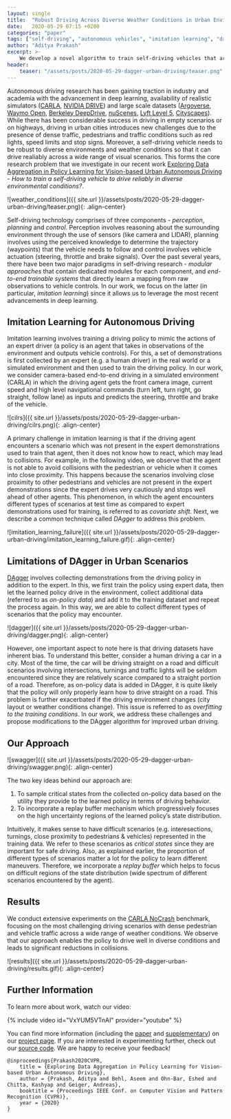 ```yaml
---
layout: single
title:  "Robust Driving Across Diverse Weather Conditions in Urban Environments"
date:   2020-05-29 07:15 +0200
categories: "paper"
tags: ["self-driving", "autonomous vehicles", "imitation learning", "dagger"]
author: "Aditya Prakash"
excerpt: >-
    We develop a novel algorithm to train self-driving vehicles that are able to drive well across a diverse range of weather conditions in urban environments.
header:
    teaser: "/assets/posts/2020-05-29-dagger-urban-driving/teaser.png"
---
```


Autonomous driving research has been gaining traction in industry and academia with the advancement in deep learning, availability of realistic simulators ([CARLA](http://carla.org/), [NVIDIA DRIVE](https://developer.nvidia.com/drive/drive-constellation)) and large scale datasets ([Argoverse](https://www.argoverse.org/), [Waymo Open](https://waymo.com/open/), [Berkeley DeepDrive](https://bdd-data.berkeley.edu/), [nuScenes](https://www.nuscenes.org/), [Lyft Level 5](https://level5.lyft.com/dataset/), [Cityscapes](https://www.cityscapes-dataset.com/)). While there has been considerable success in driving in empty scenarios or on highways, driving in urban cities introduces new challenges due to the presence of dense traffic, pedestrians and traffic conditions such as red lights, speed limits and stop signs. Moreover, a self-driving vehicle needs to be robust to diverse environments and weather conditions so that it can drive realiably across a wide range of visual scenarios. This forms the core research problem that we investigate in our recent work [Exploring Data Aggregation in Policy Learning for Vision-based Urban Autonomous Driving](http://www.cvlibs.net/publications/Prakash2020CVPR.pdf) - *How to train a self-driving vehicle to drive reliably in diverse environmental conditions?*.

![weather_conditions]({{ site.url }}/assets/posts/2020-05-29-dagger-urban-driving/teaser.png){: .align-center}

Self-driving technology comprises of three components - *perception*, *planning* and *control*. Perception involves reasoning about the surrounding environment through the use of sensors (like camera and LIDAR), planning involves using the perceived knowledge to determine the trajectory (waypoints) that the vehicle needs to follow and control involves vehicle actuation (steering, throttle and brake signals). Over the past several years, there have been two major paradigms in self-driving research - *modular approaches* that contain dedicated modules for each component, and *end-to-end trainable systems* that directly learn a mapping from raw observations to vehicle controls. In our work, we focus on the latter (in particular, *imitation learning*) since it allows us to leverage the most recent advancements in deep learning.

## Imitation Learning for Autonomous Driving
Imitation learning involves training a driving policy to mimic the actions of an expert driver (a policy is an agent that takes in observations of the environment and outputs vehicle controls). For this, a set of demonstrations is first collected by an expert (e.g. a human driver) in the real world or a simulated environment and then used to train the driving policy. In our work, we consider camera-based end-to-end driving in a simulated environment (CARLA) in which the driving agent gets the front camera image, current speed and high level navigational commands (turn left, turn right, go straight, follow lane) as inputs and predicts the steering, throttle and brake of the vehicle.

![cilrs]({{ site.url }}/assets/posts/2020-05-29-dagger-urban-driving/cilrs.png){: .align-center}

A primary challenge in imitation learning is that if the driving agent encounters a scenario which was not present in the expert demonstrations used to train that agent, then it does not know how to react, which may lead to collisions. For example, in the following video, we observe that the agent is not able to avoid collisions with the pedestrian or vehicle when it comes into close proximity. This happens because the scenarios involving close proximity to other pedestrians and vehicles are not present in the expert demonstrations since the expert drives very cautiously and stops well ahead of other agents. This phenomenon, in which the agent encounters different types of scenarios at test time as compared to expert demonstrations used for training, is referred to as *covariate shift*. Next, we describe a common technique called *DAgger* to address this problem.

![imitation_learning_failure]({{ site.url }}/assets/posts/2020-05-29-dagger-urban-driving/imitation_learning_failure.gif){: .align-center}

## Limitations of DAgger in Urban Scenarios
[DAgger](http://proceedings.mlr.press/v15/ross11a/ross11a.pdf) involves collecting demonstrations from the driving policy in addition to the expert. In this, we first train the policy using expert data, then let the learned policy drive in the environment, collect additional data (referred to as *on-policy data*) and add it to the training dataset and repeat the process again. In this way, we are able to collect different types of scenarios that the policy may encounter.

![dagger]({{ site.url }}/assets/posts/2020-05-29-dagger-urban-driving/dagger.png){: .align-center}

However, one important aspect to note here is that driving datasets have inherent bias. To understand this better, consider a human driving a car in a city. Most of the time, the car will be driving straight on a road and difficult scenarios involving intersections, turnings and traffic lights will be seldom encountered since they are relatively scarce compared to a straight portion of a road. Therefore, as on-policy data is added in DAgger, it is quite likely that the policy will only properly learn how to drive straight on a road. This problem is further exacerbated if the driving environment changes (city layout or weather conditions change). This issue is referred to as *overfitting to the training conditions*. In our work, we address these challenges and propose modifications to the DAgger algorithm for improved urban driving.

## Our Approach

![swagger]({{ site.url }}/assets/posts/2020-05-29-dagger-urban-driving/swagger.png){: .align-center}

The two key ideas behind our approach are:
1. To sample critical states from the collected on-policy data based on the utility they provide to the learned policy in terms of driving behavior.
2. To incorporate a replay buffer mechanism which progressively focuses on the high uncertainty regions of the learned policy’s state distribution.

Intuitively, it makes sense to have difficult scenarios (e.g. interesections, turnings, close proximity to pedestrians & vehicles) represented in the training data. We refer to these scenarios as *critical states* since they are important for safe driving. Also, as explained earlier, the proportion of different types of scenarios matter a lot for the policy to learn different maneuvers. Therefore, we incorporate a *replay buffer* which helps to focus on  difficult regions of the state distribution (wide spectrum of different scenarios encountered by the agent).

## Results
We conduct extensive experiments on the [CARLA NoCrash](https://arxiv.org/pdf/1904.08980.pdf) benchmark, focusing on the most challenging driving scenarios with dense pedestrian and vehicle traffic across a wide range of weather conditions. We observe that our approach enables the policy to drive well in diverse conditions and leads to significant reductions in collisions.

![results]({{ site.url }}/assets/posts/2020-05-29-dagger-urban-driving/results.gif){: .align-center}

## Further Information
To learn more about work, watch our video:

{% include video id="VxYUM5VTnAI" provider="youtube" %}

You can find more information (including the [paper](http://www.cvlibs.net/publications/Prakash2020CVPR.pdf) and [supplementary](http://www.cvlibs.net/publications/Prakash2020CVPR_supplementary.pdf)) on our [project page](https://avg.is.tuebingen.mpg.de/publications/prakash2020cvpr). If you are interested in experimenting further, check out our [source code](https://github.com/autonomousvision/data_aggregation). We are happy to receive your feedback!

    @inproceedings{Prakash2020CVPR,
        title = {Exploring Data Aggregation in Policy Learning for Vision-based Urban Autonomous Driving},
        author = {Prakash, Aditya and Behl, Aseem and Ohn-Bar, Eshed and Chitta, Kashyap and Geiger, Andreas},
        booktitle = {Proceedings IEEE Conf. on Computer Vision and Pattern Recognition (CVPR)},
        year = {2020}
    }
